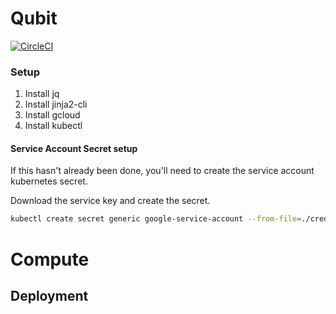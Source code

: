 # Qubit
[![CircleCI](https://circleci.com/gh/stupschwartz/qubit/tree/master.svg?style=svg&circle-token=91ae7b7dd5787a1c7c4250d32b91da07a4a471b0)](https://circleci.com/gh/stupschwartz/qubit/tree/master)

### Setup

1.  Install jq
2.  Install jinja2-cli
3.  Install gcloud
4.  Install kubectl

#### Service Account Secret setup
If this hasn't already been done, you'll need to create the service account kubernetes secret.

Download the service key and create the secret.

```bash
kubectl create secret generic google-service-account --from-file=./credentials/service-account-key-file.json
```


# Compute



## Deployment

